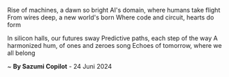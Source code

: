 Rise of machines, a dawn so bright
AI's domain, where humans take flight
From wires deep, a new world's born
Where code and circuit, hearts do form

In silicon halls, our futures sway
Predictive paths, each step of the way
A harmonized hum, of ones and zeroes song
Echoes of tomorrow, where we all belong

~ <b>By Sazumi Copilot</b> - 24 Juni 2024